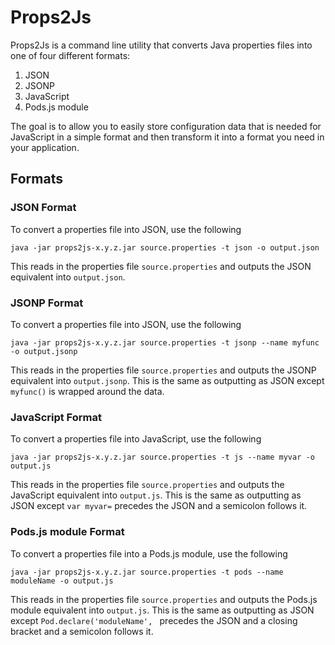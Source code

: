 # Props2Js

Props2Js is a command line utility that converts Java properties files into one
of four different formats:

1. JSON
1. JSONP
1. JavaScript
1. Pods.js module

The goal is to allow you to easily store configuration data that is needed for
JavaScript in a simple format and then transform it into a format you need in
your application.

## Formats

### JSON Format

To convert a properties file into JSON, use the following

    java -jar props2js-x.y.z.jar source.properties -t json -o output.json

This reads in the properties file `source.properties` and outputs the JSON
equivalent into `output.json`.

### JSONP Format

To convert a properties file into JSON, use the following

    java -jar props2js-x.y.z.jar source.properties -t jsonp --name myfunc -o output.jsonp

This reads in the properties file `source.properties` and outputs the JSONP
equivalent into `output.jsonp`. This is the same as outputting as JSON except
`myfunc()` is wrapped around the data.

### JavaScript Format

To convert a properties file into JavaScript, use the following

    java -jar props2js-x.y.z.jar source.properties -t js --name myvar -o output.js

This reads in the properties file `source.properties` and outputs the JavaScript
equivalent into `output.js`. This is the same as outputting as JSON except
`var myvar=` precedes the JSON and a semicolon follows it.

### Pods.js module Format

To convert a properties file into a Pods.js module, use the following

	java -jar props2js-x.y.z.jar source.properties -t pods --name moduleName -o output.js
	
This reads in the properties file `source.properties` and outputs the Pods.js module
equivalent into `output.js`. This is the same as outputting as JSON except
`Pod.declare('moduleName', ` precedes the JSON and a closing bracket and a semicolon follows it.